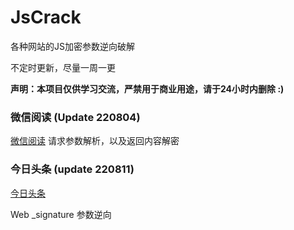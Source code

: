 # JsCrack

各种网站的JS加密参数逆向破解

不定时更新，尽量一周一更

**声明：本项目仅供学习交流，严禁用于商业用途，请于24小时内删除 :)**

### 微信阅读 (Update 220804)

[微信阅读](wxread) 请求参数解析，以及返回内容解密 

### 今日头条 (update 220811)
[今日头条](toutiao) 

Web _signature 参数逆向

